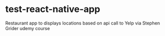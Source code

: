 # test-react-native-app

Restaurant app to displays locations based on api call to Yelp via Stephen Grider udemy course
